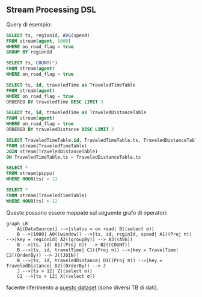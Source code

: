 ## Stream Processing DSL

Query di esempio:

```sql
SELECT ts, regionId, AVG(speed)
FROM stream(agent, 1000)
WHERE on_road_flag = true
GROUP BY regionId
```

```sql
SELECT ts, COUNT(*)
FROM stream(agent)
WHERE on_road_flag = true
```

```sql
SELECT ts, id, traveledTime as TraveledTimeTable
FROM stream(agent)
WHERE on_road_flag = true
ORDERED BY traveledTime DESC LIMIT 3
```

```sql
SELECT ts, id, traveledTime as TraveledDistanceTable
FROM stream(agent)
WHERE on_road_flag = true
ORDERED BY traveledDistance DESC LIMIT 3
```

```sql
SELECT TraveledTimeTable.id, TraveledTimeTable.ts, TraveledDistanceTable.id, TraveledDistanceTable.ts AS pippo
FROM stream(TraveledTimeTable)
JOIN stream(TraveledDistanceTable)
ON TraveledTimeTable.ts = TraveledDistanceTable.ts
```

```sql
SELECT *
FROM stream(pippo)
WHERE HOUR(ts) > 12
```

```sql
SELECT *
FROM stream(TraveledTimeTable)
WHERE HOUR(ts) > 12
```

Queste possono essere mappate sul seguente grafo di operatori:

```mermaid
graph LR
    A[(DataSource)] -->|status = on road| B((select σ))
    B -->|1000| A0((window)) -->|ts, id, reginId, speed| A1((Proj π)) -->|key = regionId| A2((groupBy)) --> A3((AVG))
    B -->|ts, id| B1((Proj π)) --> B2((COUNT))
    B -->|ts, id, travelTime| C1((Proj π)) -->|key = TravelTime| C2((OrderBy)) --> J((JOIN))
    B -->|ts, id, traveledDistance| D1((Proj π)) -->|key = TraveledDistance| D2((OrderBy)) --> J
    J -->|ts > 12| Z((select σ))
    C1 -->|ts > 12| X((select σ))
```

facente riferimento a [questo dataset](https://www.nyc.gov/site/tlc/about/tlc-trip-record-data.page) (sono diversi TB di dati).
